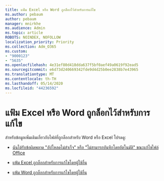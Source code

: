 ```yaml
---
title: แฟ้ม Excel หรือ Word ถูกล็อกไว้สําหรับการแก้ไข
ms.author: pebaum
author: pebaum
manager: mnirkhe
ms.audience: Admin
ms.topic: article
ROBOTS: NOINDEX, NOFOLLOW
localization_priority: Priority
ms.collection: Adm_O365
ms.custom:
- "9000123"
- "5635"
ms.openlocfilehash: 4e31ef80d418dda637f5bf0aef49a0619f92ead5
ms.sourcegitcommit: e6d73d240669342fde9d4d25b0ee2838b7e43965
ms.translationtype: MT
ms.contentlocale: th-TH
ms.lasthandoff: 05/14/2020
ms.locfileid: "44236592"
---
```

# <a name="excel-or-word-files-are-locked-for-editing"></a>แฟ้ม Excel หรือ Word ถูกล็อกไว้สําหรับการแก้ไข

สําหรับข้อมูลเพิ่มเติมเกี่ยวกับไฟล์ที่ถูกล็อกสําหรับ Word หรือ Excel โปรดดู:

- [ฉันได้รับข้อผิดพลาด "อัปโหลดไม่สําเร็จ" หรือ "ไม่สามารถบันทึกโดยอัตโนมัติ" ขณะแก้ไขไฟล์ Office](https://support.office.com/article/i-got-an-upload-failed-or-couldn-t-save-automatically-error-while-editing-an-office-file-93a14d34-88e3-4a91-9eef-58cc541d31f8)

- [แฟ้ม Excel ถูกล็อกสําหรับการแก้ไขโดยผู้ใช้อื่น](https://support.office.com/article/Excel-file-is-locked-for-editing-by-another-user-6fa93887-2c2c-45f0-abcc-31b04aed68b3)

- [แฟ้ม Word ถูกล็อกสําหรับการแก้ไขโดยผู้ใช้อื่น](https://support.microsoft.com/help/313472/the-document-is-locked-for-editing-by-another-user-error-message-when)
